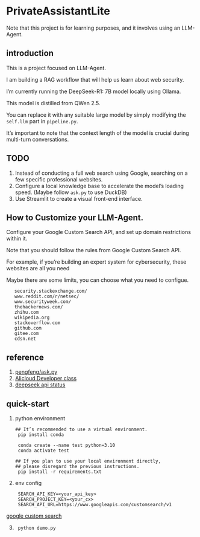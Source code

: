 # PrivateAssistantLite

Note that this project is for learning purposes, and it involves using an LLM-Agent.

## introduction

This is a project focused on LLM-Agent. 

I am building a RAG workflow that will help us learn about web security.

I’m currently running the DeepSeek-R1: 7B model locally using Ollama. 

This model is distilled from QWen 2.5. 

You can replace it with any suitable large model by simply modifying the ``self.llm`` part in ``pipeline.py``.

It’s important to note that the context length of the model is crucial during multi-turn conversations.

## TODO

1. Instead of conducting a full web search using Google, searching on a few specific professional websites.
2. Configure a local knowledge base to accelerate the model’s loading speed. (Maybe follow ``ask.py`` to use DuckDB)
3. Use Streamlit to create a visual front-end interface.

## How to Customize your LLM-Agent.

Configure your Google Custom Search API, and set up domain restrictions within it. 

Note that you should follow the rules from Google Custom Search API.

For example, if you’re building an expert system for cybersecurity, these websites are all you need

Maybe there are some limits, you can choose what you need to configue.

``` text
   security.stackexchange.com/
   www.reddit.com/r/netsec/
   www.securityweek.com/
   thehackernews.com/
   zhihu.com
   wikipedia.org
   stackoverflow.com
   github.com
   gitee.com
   cdsn.net
```

## reference

1. [pengfeng/ask.py](https://github.com/pengfeng/ask.py?tab=readme-ov-file)
2. [Alicloud Developer class](https://developer.aliyun.com/article/1266585)
3. [deepseek api status](https://status.deepseek.com/#)

## quick-start

1. python environment

   ``` shell
   ## It’s recommended to use a virtual environment.
    pip install conda

    conda create --name test python=3.10
    conda activate test

   ## If you plan to use your local environment directly, 
   ## please disregard the previous instructions.
    pip install -r requirements.txt
   ```
2. env config
   ```
    SEARCH_API_KEY=<your_api_key>
    SEARCH_PROJECT_KEY=<your_cx>
    SEARCH_API_URL=https://www.googleapis.com/customsearch/v1
   ```

[google custom search](https://developers.google.com/custom-search/v1/overview?hl=zh-cn)

3. 
   ``` shell
    python demo.py
   ```